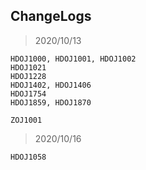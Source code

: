 ## ChangeLogs

> 2020/10/13

```
HDOJ1000, HDOJ1001, HDOJ1002
HDOJ1021
HDOJ1228
HDOJ1402, HDOJ1406
HDOJ1754
HDOJ1859, HDOJ1870

ZOJ1001
```

> 2020/10/16

```
HDOJ1058
```

